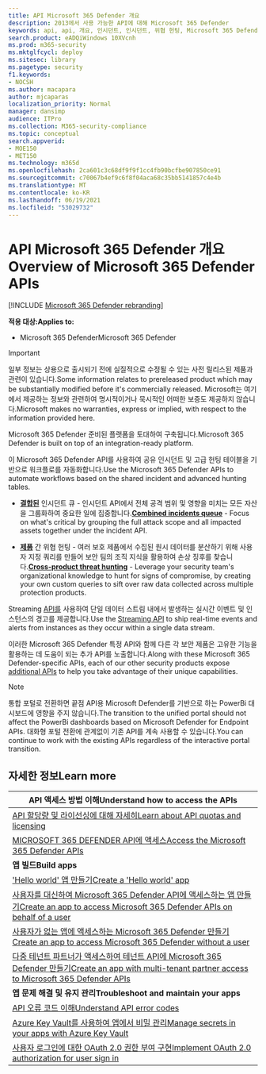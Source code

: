 ```yaml
---
title: API Microsoft 365 Defender 개요
description: 2013에서 사용 가능한 API에 대해 Microsoft 365 Defender
keywords: api, api, 개요, 인시던트, 인시던트, 위협 헌팅, Microsoft 365 Defender
search.product: eADQiWindows 10XVcnh
ms.prod: m365-security
ms.mktglfcycl: deploy
ms.sitesec: library
ms.pagetype: security
f1.keywords:
- NOCSH
ms.author: macapara
author: mjcaparas
localization_priority: Normal
manager: dansimp
audience: ITPro
ms.collection: M365-security-compliance
ms.topic: conceptual
search.appverid:
- MOE150
- MET150
ms.technology: m365d
ms.openlocfilehash: 2ca601c3c68df9f9f1cc4fb90bcfbe907850ce91
ms.sourcegitcommit: c70067b4ef9c6f8f04aca68c35bb5141857c4e4b
ms.translationtype: MT
ms.contentlocale: ko-KR
ms.lasthandoff: 06/19/2021
ms.locfileid: "53029732"
---
```

# <a name="overview-of-microsoft-365-defender-apis"></a><span data-ttu-id="07943-104">API Microsoft 365 Defender 개요</span><span class="sxs-lookup"><span data-stu-id="07943-104">Overview of Microsoft 365 Defender APIs</span></span>

[!INCLUDE [Microsoft 365 Defender rebranding](../includes/microsoft-defender.md)]

<span data-ttu-id="07943-105">**적용 대상:**</span><span class="sxs-lookup"><span data-stu-id="07943-105">**Applies to:**</span></span>

- <span data-ttu-id="07943-106">Microsoft 365 Defender</span><span class="sxs-lookup"><span data-stu-id="07943-106">Microsoft 365 Defender</span></span>

> [!IMPORTANT]
> <span data-ttu-id="07943-107">일부 정보는 상용으로 출시되기 전에 실질적으로 수정될 수 있는 사전 릴리스된 제품과 관련이 있습니다.</span><span class="sxs-lookup"><span data-stu-id="07943-107">Some information relates to prereleased product which may be substantially modified before it's commercially released.</span></span> <span data-ttu-id="07943-108">Microsoft는 여기에서 제공하는 정보와 관련하여 명시적이거나 묵시적인 어떠한 보증도 제공하지 않습니다.</span><span class="sxs-lookup"><span data-stu-id="07943-108">Microsoft makes no warranties, express or implied, with respect to the information provided here.</span></span>

<span data-ttu-id="07943-109">Microsoft 365 Defender 준비된 플랫폼을 토대하여 구축됩니다.</span><span class="sxs-lookup"><span data-stu-id="07943-109">Microsoft 365 Defender is built on top of an integration-ready platform.</span></span>

<span data-ttu-id="07943-110">이 Microsoft 365 Defender API를 사용하여 공유 인시던트 및 고급 헌팅 테이블을 기반으로 워크플로를 자동화합니다.</span><span class="sxs-lookup"><span data-stu-id="07943-110">Use the Microsoft 365 Defender APIs to automate workflows based on the shared incident and advanced hunting tables.</span></span>

- <span data-ttu-id="07943-111">**[결합된](api-incident.md)** 인시던트 큐 - 인시던트 API에서 전체 공격 범위 및 영향을 미치는 모든 자산을 그룹화하여 중요한 일에 집중합니다.</span><span class="sxs-lookup"><span data-stu-id="07943-111">**[Combined incidents queue](api-incident.md)** - Focus on what's critical by grouping the full attack scope and all impacted assets together under the incident API.</span></span>

- <span data-ttu-id="07943-112">**[제품](api-advanced-hunting.md)** 간 위협 헌팅 - 여러 보호 제품에서 수집된 원시 데이터를 분산하기 위해 사용자 지정 쿼리를 만들어 보안 팀의 조직 지식을 활용하여 손상 징후를 찾습니다.</span><span class="sxs-lookup"><span data-stu-id="07943-112">**[Cross-product threat hunting](api-advanced-hunting.md)** - Leverage your security team's organizational knowledge to hunt for signs of compromise, by creating your own custom queries to sift over raw data collected across multiple protection products.</span></span>

<span data-ttu-id="07943-113">Streaming [API를](../defender-endpoint/raw-data-export.md) 사용하여 단일 데이터 스트림 내에서 발생하는 실시간 이벤트 및 인스턴스의 경고를 제공합니다.</span><span class="sxs-lookup"><span data-stu-id="07943-113">Use the [Streaming API](../defender-endpoint/raw-data-export.md) to ship real-time events and alerts from instances as they occur within a single data stream.</span></span>

<span data-ttu-id="07943-114">이러한 Microsoft 365 Defender 특정 API와 함께 다른 각 보안 제품은 고유한 [](api-articles.md) 기능을 활용하는 데 도움이 되는 추가 API를 노출합니다.</span><span class="sxs-lookup"><span data-stu-id="07943-114">Along with these Microsoft 365 Defender-specific APIs, each of our other security products expose [additional APIs](api-articles.md) to help you take advantage of their unique capabilities.</span></span>

> [!NOTE]
> <span data-ttu-id="07943-115">통합 포털로 전환하면 끝점 API용 Microsoft Defender를 기반으로 하는 PowerBi 대시보드에 영향을 주지 않습니다.</span><span class="sxs-lookup"><span data-stu-id="07943-115">The transition to the unified portal should not affect the PowerBi dashboards based on Microsoft Defender for Endpoint APIs.</span></span> <span data-ttu-id="07943-116">대화형 포털 전환에 관계없이 기존 API를 계속 사용할 수 있습니다.</span><span class="sxs-lookup"><span data-stu-id="07943-116">You can continue to work with the existing APIs regardless of the interactive portal transition.</span></span>

## <a name="learn-more"></a><span data-ttu-id="07943-117">자세한 정보</span><span class="sxs-lookup"><span data-stu-id="07943-117">Learn more</span></span>

| <span data-ttu-id="07943-118">**API 액세스 방법 이해**</span><span class="sxs-lookup"><span data-stu-id="07943-118">**Understand how to access the APIs**</span></span> |
|-|
| [<span data-ttu-id="07943-119">API 할당량 및 라이선싱에 대해 자세히</span><span class="sxs-lookup"><span data-stu-id="07943-119">Learn about API quotas and licensing</span></span>](api-terms.md) |
| [<span data-ttu-id="07943-120">MICROSOFT 365 DEFENDER API에 액세스</span><span class="sxs-lookup"><span data-stu-id="07943-120">Access the Microsoft 365 Defender APIs</span></span>](api-access.md) |
| <span data-ttu-id="07943-121">**앱 빌드**</span><span class="sxs-lookup"><span data-stu-id="07943-121">**Build apps**</span></span> |
| [<span data-ttu-id="07943-122">'Hello world' 앱 만들기</span><span class="sxs-lookup"><span data-stu-id="07943-122">Create a 'Hello world' app</span></span>](api-hello-world.md) |
| [<span data-ttu-id="07943-123">사용자를 대신하여 Microsoft 365 Defender API에 액세스하는 앱 만들기</span><span class="sxs-lookup"><span data-stu-id="07943-123">Create an app to access Microsoft 365 Defender APIs on behalf of a user</span></span>](api-create-app-user-context.md) |
| [<span data-ttu-id="07943-124">사용자가 없는 앱에 액세스하는 Microsoft 365 Defender 만들기</span><span class="sxs-lookup"><span data-stu-id="07943-124">Create an app to access Microsoft 365 Defender without a user</span></span>](api-create-app-web.md) |
| [<span data-ttu-id="07943-125">다중 테넌트 파트너가 액세스하여 테넌트 API에 Microsoft 365 Defender 만들기</span><span class="sxs-lookup"><span data-stu-id="07943-125">Create an app with multi-tenant partner access to Microsoft 365 Defender APIs</span></span>](api-partner-access.md) |
| <span data-ttu-id="07943-126">**앱 문제 해결 및 유지 관리**</span><span class="sxs-lookup"><span data-stu-id="07943-126">**Troubleshoot and maintain your apps**</span></span> |
| [<span data-ttu-id="07943-127">API 오류 코드 이해</span><span class="sxs-lookup"><span data-stu-id="07943-127">Understand API error codes</span></span>](api-error-codes.md) |
| [<span data-ttu-id="07943-128">Azure Key Vault를 사용하여 앱에서 비밀 관리</span><span class="sxs-lookup"><span data-stu-id="07943-128">Manage secrets in your apps with Azure Key Vault</span></span>](/learn/modules/manage-secrets-with-azure-key-vault/) |
| [<span data-ttu-id="07943-129">사용자 로그인에 대한 OAuth 2.0 권한 부여 구현</span><span class="sxs-lookup"><span data-stu-id="07943-129">Implement OAuth 2.0 authorization for user sign in</span></span>](/azure/active-directory/develop/active-directory-v2-protocols-oauth-code) |